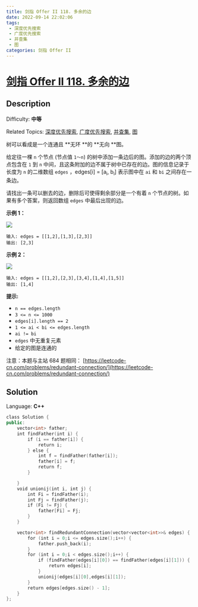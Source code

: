 ```yaml
---
title: 剑指 Offer II 118. 多余的边
date: 2022-09-14 22:02:06
tags: 
 - 深度优先搜索
 - 广度优先搜索
 - 并查集
 - 图
categories: 剑指 Offer II
---
```


# [剑指 Offer II 118\. 多余的边](https://leetcode.cn/problems/7LpjUW/)

## Description

Difficulty: **中等**  

Related Topics: [深度优先搜索](https://leetcode.cn/tag/depth-first-search/), [广度优先搜索](https://leetcode.cn/tag/breadth-first-search/), [并查集](https://leetcode.cn/tag/union-find/), [图](https://leetcode.cn/tag/graph/)


树可以看成是一个连通且 **无环 **的 **无向 **图。

给定往一棵 `n` 个节点 (节点值 `1～n`) 的树中添加一条边后的图。添加的边的两个顶点包含在 `1` 到 `n` 中间，且这条附加的边不属于树中已存在的边。图的信息记录于长度为 `n` 的二维数组 `edges` ，edges[i] = [a<sub>i</sub>, b<sub>i</sub>] 表示图中在 `ai` 和 `bi` 之间存在一条边。

请找出一条可以删去的边，删除后可使得剩余部分是一个有着 `n` 个节点的树。如果有多个答案，则返回数组 `edges` 中最后出现的边。

**示例 1：**

![](https://pic.leetcode-cn.com/1626676174-hOEVUL-image.png)

```
输入: edges = [[1,2],[1,3],[2,3]]
输出: [2,3]
```

**示例 2：**

![](https://pic.leetcode-cn.com/1626676179-kGxcmu-image.png)

```
输入: edges = [[1,2],[2,3],[3,4],[1,4],[1,5]]
输出: [1,4]
```

**提示:**

*   `n == edges.length`
*   `3 <= n <= 1000`
*   `edges[i].length == 2`
*   `1 <= ai < bi <= edges.length`
*   `ai != bi`
*   `edges` 中无重复元素
*   给定的图是连通的 

注意：本题与主站 684 题相同： [https://leetcode-cn.com/problems/redundant-connection/](https://leetcode-cn.com/problems/redundant-connection/)


## Solution

Language: **C++**

```c++
class Solution {
public:
    vector<int> father;
    int findFather(int i) {
        if (i == father[i]) {
            return i;
        } else {
            int f = findFather(father[i]);
            father[i] = f;
            return f;
        }

    }
    void unionij(int i, int j) {
        int Fi = findFather(i);
        int Fj = findFather(j);
        if (Fi != Fj) {
            father[Fi] = Fj;
        }
    }

    vector<int> findRedundantConnection(vector<vector<int>>& edges) {
        for (int i = 0;i <= edges.size();i++) {
            father.push_back(i);
        }
        for (int i = 0;i < edges.size();i++) {
            if (findFather(edges[i][0]) == findFather(edges[i][1])) {
                return edges[i];
            }
            unionij(edges[i][0],edges[i][1]);
        }
        return edges[edges.size() - 1];
    }
};
```